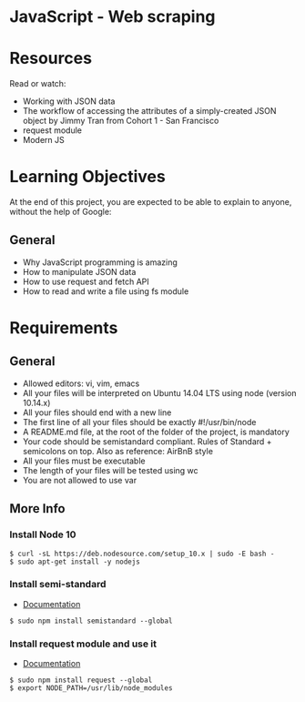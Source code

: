 # JavaScript - Web scraping

# Resources
Read or watch:

- Working with JSON data
- The workflow of accessing the attributes of a simply-created JSON object by Jimmy Tran from Cohort 1 - San Francisco
- request module
- Modern JS

# Learning Objectives
At the end of this project, you are expected to be able to explain to anyone, without the help of Google:

## General
- Why JavaScript programming is amazing
- How to manipulate JSON data
- How to use request and fetch API
- How to read and write a file using fs module

# Requirements
## General
- Allowed editors: vi, vim, emacs
- All your files will be interpreted on Ubuntu 14.04 LTS using node (version 10.14.x)
- All your files should end with a new line
- The first line of all your files should be exactly #!/usr/bin/node
- A README.md file, at the root of the folder of the project, is mandatory
- Your code should be semistandard compliant. Rules of Standard + semicolons on top. Also as reference: AirBnB style
- All your files must be executable
- The length of your files will be tested using wc
- You are not allowed to use var

## More Info
### Install Node 10
```
$ curl -sL https://deb.nodesource.com/setup_10.x | sudo -E bash -
$ sudo apt-get install -y nodejs
```
### Install semi-standard
- [Documentation](https://github.com/standard/semistandard)
```
$ sudo npm install semistandard --global
```
### Install request module and use it
- [Documentation](https://github.com/request/request)
```
$ sudo npm install request --global
$ export NODE_PATH=/usr/lib/node_modules
```